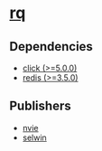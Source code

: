 # [rq](https://pypi.org/project/rq)

## Dependencies
- [click (>=5.0.0)](packages/c/click.md)
- [redis (>=3.5.0)](packages/r/redis.md)



## Publishers
- [nvie](https://pypi.org/user/nvie)
- [selwin](https://pypi.org/user/selwin)

